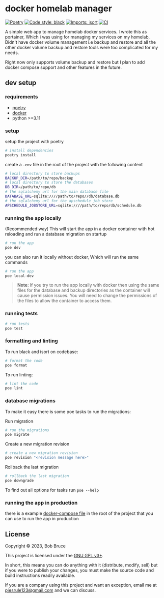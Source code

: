 # docker homelab manager

[![Poetry](https://img.shields.io/endpoint?url=https://python-poetry.org/badge/v0.json)](https://python-poetry.org/)
[![Code style: black](https://img.shields.io/badge/code%20style-black-000000.svg)](https://github.com/psf/black)
[![Imports: isort](https://img.shields.io/badge/%20imports-isort-%231674b1?style=flat&labelColor=ef8336)](https://pycqa.github.io/isort/)
[![CI](https://github.com/mrllama123/docker-homelab-manager/actions/workflows/ci.yml/badge.svg)](https://github.com/mrllama123/docker-homelab-manager/actions/workflows/ci.yml)

A simple web app to manage homelab docker services. I wrote this as portainer, Which i was using for managing my services on my homelab, Didn't have docker volume management i.e backup and restore and all the other docker volume backup and restore tools were too complicated for my needs.

Right now only supports volume backup and restore but I plan to add docker compose support and other features in the future.

## dev setup

### requirements

- [poetry](https://python-poetry.org/docs/#installation)
- [docker](https://docs.docker.com/get-docker/)
- python >=3.11

### setup

setup the project with poetry

```bash
# install dependencies
poetry install
```

create a `.env` file in the root of the project with the following content

```bash
# local directory to store backups
BACKUP_DIR=/path/to/repo/backup
# local directory to store the databases
DB_DIR=/path/to/repo/db
# the sqlalchemy url for the main database file
DATABASE_URL=sqlite:////path/to/repo//db/database.db
# the sqlalchemy url for the apschedule job store
APSCHEDULE_JOBSTORE_URL=sqlite:////path/to/repo/db/schedule.db
```


### running the app locally

(Recommended way) This will start the app in a docker container with hot reloading and run a database migration on startup

```bash
# run the app
poe dev
```

you can also run it locally without docker, Which will run the same commands 
    
```bash
# run the app
poe local-dev
```

> **Note:** If you try to run the app locally with docker then using the same files for the database and backup directories as the container will cause permission issues. You will need to change the permissions of the files to allow the container to access them.

### running tests

```bash
# run tests
poe test
```

### formatting and linting

To run black and isort on codebase:

```bash
# format the code
poe format
```

To run linting:

```bash 
# lint the code
poe lint
```

### database migrations

To make it easy there is some poe tasks to run the migrations:

Run migration

```bash
# run the migrations
poe migrate
```

Create a new migration revision

```bash
# create a new migration revision
poe revision "<revision message here>"
```

Rollback the last migration

```bash
# rollback the last migration
poe downgrade
```

To find out all options for tasks run `poe --help`


### running the app in production

there is a example [docker-compose file](./docker-compose.yml) in the root of the project that you can use to run the app in production


## License

Copyright © 2023, Bob Bruce

This project is licensed under the [GNU GPL v3+](https://github.com/mrllama123/docker-homelab-manager/blob/main/LICENSE.txt).

In short, this means you can do anything with it (distribute, modify, sell) but if you were to publish your changes, you must make the source code and build instructions readily available.

If you are a company using this project and want an exception, email me at [piesrule123@gmail.com](mailto:piesrule123@gmail.com) and we can discuss.
